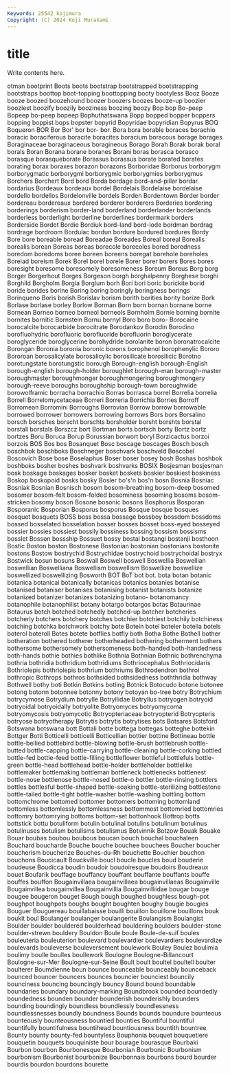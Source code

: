 ```yaml
---
Keywords: 25542 kojimura
Copyright: (C) 2024 Koji Murakami
---
```


# title

Write contents here.



otman bootprint Boots boots bootstrap bootstrapped
bootstrapping bootstraps boottop boot-topping boottopping booty bootyless Booz Booze booze
boozed boozehound boozer boozers boozes booze-up boozier booziest boozify boozily
booziness boozing boozy Bop bop Bo-peep Bopeep bo-peep bopeep Bophuthatswana
Bopp bopped bopper boppers bopping boppist bops bopster bopyrid Bopyridae
bopyridian Bopyrus BOQ Boqueron BOR Bor Bor' bor bor- bor.
Bora bora borable boraces borachio boracic boraciferous boracite boracites boracium
boracous borage borages Boraginaceae boraginaceous boragineous Borago Borah Borak borak
boral borals Boran Borana borane boranes Borani boras borasca borasco
borasque borasqueborate Borassus borassus borate borated borates borating borax boraxes
borazon borazons Borboridae Borborus borborygm borborygmatic borborygmi borborygmic borborygmies borborygmus
Borchers Borchert Bord bord Borda bordage bord-and-pillar bordar bordarius Bordeaux
bordeaux bordel Bordelais Bordelaise bordelaise bordello bordellos Bordelonville bordels Borden
Bordentown Border border bordereau bordereaux bordered borderer borderers Borderies bordering
borderings borderism border-land borderland borderlander borderlands borderless borderlight borderline borderlines
bordermark borders Borderside Bordet Bordie Bordiuk bord-land bord-lode bordman bordrag
bordrage bordroom Bordulac bordun bordure bordured bordures Bordy Bore bore
boreable boread Boreadae Boreades Boreal boreal Borealis borealis borean Boreas
boreas borecole borecoles bored boredness boredom boredoms boree boreen boreens
boregat borehole boreholes Boreiad boreism Borek Borel borel borele Borer
borer borers Bores bores boresight boresome boresomely boresomeness Boreum Boreus
Borg borg Borger Borgerhout Borges Borgeson borgh borghalpenny Borghese borghi
Borghild Borgholm Borgia Borglum borh Bori bori boric borickite borid
boride borides borine Boring boring boringly boringness borings Borinqueno Boris
borish Borislav borism borith borities bority borize Bork Borlase borlase
borley Borlow Borman Born born bornan bornane borne Bornean Borneo
borneo borneol borneols Bornholm Bornie borning bornite bornites bornitic Bornstein
Bornu bornyl Boro boro boro- Borocaine borocalcite borocarbide borocitrate Borodankov
Borodin Borodino borofluohydric borofluoric borofluoride borofluorin boroglycerate boroglyceride boroglycerine borohydride
borolanite boron boronatrocalcite Borongan Boronia boronia boronic borons borophenol borophenylic
Bororo Bororoan borosalicylate borosalicylic borosilicate borosilicic Borotno borotungstate borotungstic borough
Borough-english borough-English borough-english borough-holder boroughlet borough-man borough-master boroughmaster boroughmonger boroughmongering
boroughmongery borough-reeve boroughs boroughship borough-town boroughwide borowolframic borracha borrachio Borras
borrasca borrel Borrelia borrelia Borrell Borrelomycetaceae Borreri Borreria Borrichia Borries
Borroff Borromean Borromini Borroughs Borrovian Borrow borrow borrowable borrowed borrower
borrowers borrowing borrows Bors bors Borsalino borsch borsches borscht borschts
borsholder borsht borshts borstal borstall borstals Borszcz bort Bortman borts
bortsch borty Bortz bortz bortzes Boru Boruca Borup Borussian borwort
boryl Borzicactus borzoi borzois BOS Bos bos Bosanquet Bosc boscage
boscages Bosch bosch boschbok boschboks Boschneger boschvark boschveld Boscobel Boscovich
Bose bose Boselaphus Boser boser bosey bosh Boshas boshbok boshboks
bosher boshes boshvark boshvarks BOSIX Bosjesman bosjesman bosk boskage boskages
bosker bosket boskets boskier boskiest boskiness Boskop boskopoid bosks bosky
Bosler bo's'n bos'n bosn Bosnia Bosniac Bosniak Bosnian Bosnisch bosom
bosom-breathing bosom-deep bosomed bosomer bosom-felt bosom-folded bosominess bosoming bosoms bosom-stricken
bosomy boson Bosone bosonic bosons Bosphorus Bosporan Bosporanic Bosporian Bosporus
bosporus Bosque bosque bosques bosquet bosquets BOSS boss bossa bossage
bossboy bossdom bossdoms bossed bosselated bosselation bosser bosses bosset boss-eyed
bosseyed bossier bossies bossiest bossily bossiness bossing bossism bossisms bosslet
Bosson bossship Bossuet bossy bostal bostangi bostanji bosthoon Bostic Boston
boston Bostonese Bostonian bostonian bostonians bostonite bostons Bostow bostrychid Bostrychidae
bostrychoid bostrychoidal bostryx Bostwick bosun bosuns Boswall Boswell boswell Boswellia
Boswellian boswellian Boswelliana Boswellism boswellism Boswellize boswellize boswellized boswellizing Bosworth
BOT BoT bot bot. bota botan botanic botanica botanical botanically
botanicas botanics botanies botanise botanised botaniser botanises botanising botanist botanists
botanize botanized botanizer botanizes botanizing botano- botanomancy botanophile botanophilist botany
botargo botargos botas Botaurinae Botaurus botch botched botchedly botched-up botcher
botcheries botcherly botchers botchery botches botchier botchiest botchily botchiness botching
botchka botchwork botchy bote Botein botel boteler botella botels boterol
boteroll Botes botete botflies botfly both Botha Bothe Bothell bother
botheration bothered botherer botherheaded bothering botherment bothers bothersome bothersomely bothersomeness
both-handed both-handedness both-hands bothie bothies bothlike Bothnia Bothnian Bothnic bothrenchyma
bothria bothridia bothridium bothridiums Bothriocephalus Bothriocidaris Bothriolepis bothriolepis bothrium bothriums
Bothrodendron bothroi bothropic Bothrops bothros bothsided bothsidedness boththridia bothway Bothwell
bothy boti Botkin Botkins botling Botnick Botocudo botone botonee botong
botonn botonnee botonny botony botoyan bo-tree botry Botrychium botrycymose Botrydium
botrylle Botryllidae Botryllus botryogen botryoid botryoidal botryoidally botryolite Botryomyces botryomycoma
botryomycosis botryomycotic Botryopteriaceae botryopterid Botryopteris botryose botryotherapy Botrytis botrytis botrytises
bots Botsares Botsford Botswana botswana bott Bottali botte bottega bottegas
botteghe bottekin Bottger Botti Botticelli botticelli Botticellian bottier bottine Bottineau
bottle bottle-bellied bottlebird bottle-blowing bottle-brush bottlebrush bottle-butted bottle-capping bottle-carrying bottle-cleaning
bottle-corking bottled bottle-fed bottle-feed bottle-filling bottleflower bottleful bottlefuls bottle-green bottle-head
bottlehead bottle-holder bottleholder bottlelike bottlemaker bottlemaking bottleman bottleneck bottlenecks bottlenest
bottle-nose bottlenose bottle-nosed bottle-o bottler bottle-rinsing bottlers bottles bottlesful bottle-shaped
bottle-soaking bottle-sterilizing bottlestone bottle-tailed bottle-tight bottle-washer bottle-washing bottling bottom bottomchrome
bottomed bottomer bottomers bottoming bottomland bottomless bottomlessly bottomlessness bottommost bottomried
bottomries bottomry bottomrying bottoms bottom-set bottonhook Bottrop botts bottstick bottu
botuliform botulin botulinal botulins botulinum botulinus botulinuses botulism botulisms botulismus
Botvinnik Botzow Bouak Bouake Bouar boubas boubou boubous boucan bouch
bouchal bouchaleen Bouchard boucharde Bouche bouche bouchee bouchees Boucher boucher
boucherism boucherize Bouches-du-Rh bouchette Bouchier bouchon bouchons Boucicault Bouckville boucl
boucle boucles boud bouderie boudeuse Boudicca boudin boudoir boudoiresque boudoirs
Boudreaux bouet Boufarik bouffage bouffancy bouffant bouffante bouffants bouffe bouffes
bouffon Bougainvillaea bougainvillaea bougainvillaeas Bougainville Bougainvillea bougainvillea Bougainvillia Bougainvilliidae bougar
bouge bougee bougeron bouget Bough bough boughed boughless bough-pot boughpot
boughpots boughs bought boughten boughy bougie bougies Bouguer Bouguereau bouillabaisse
bouilli bouillon bouillone bouillons bouk boukit boul Boulanger boulanger boulangerite
Boulangism Boulangist Boulder boulder bouldered boulderhead bouldering boulders boulder-stone boulder-strewn
bouldery Bouldon Boule boule Boule-de-suif boules bouleuteria bouleuterion boulevard boulevardier
boulevardiers boulevardize boulevards bouleverse bouleversement boulework Bouley Boulez boulimia boulimy
boulle boulles boullework Boulogne Boulogne-Billancourt Boulogne-sur-Mer Boulogne-sur-Seine Boult boult boultel
boultell boulter boulterer Boumdienne boun bounce bounceable bounceably bounceback bounced
bouncer bouncers bounces bouncier bounciest bouncily bounciness bouncing bouncingly bouncy
Bound bound boundable boundaries boundary boundary-marking Boundbrook bounded boundedly boundedness
bounden bounder bounderish bounderishly bounders bounding boundingly boundless boundlessly boundlessness
boundlessnesses boundly boundness Bounds bounds boundure bounteous bounteously bounteousness bountied
bounties Bountiful bountiful bountifully bountifulness bountihead bountiousness bountith bountree Bounty
bounty bounty-fed bountyless Bouphonia bouquet bouquetiere bouquetin bouquets bouquiniste bour
bourage bourasque Bourbaki Bourbon bourbon Bourbonesque Bourbonian Bourbonic Bourbonism bourbonism
Bourbonist bourbonize Bourbonnais bourbons bourd bourder bourdis bourdon bourdons bourette
